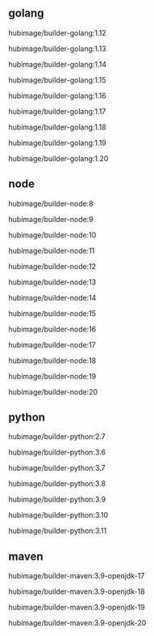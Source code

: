 ## golang

hubimage/builder-golang:1.12

hubimage/builder-golang:1.13

hubimage/builder-golang:1.14

hubimage/builder-golang:1.15

hubimage/builder-golang:1.16

hubimage/builder-golang:1.17

hubimage/builder-golang:1.18

hubimage/builder-golang:1.19

hubimage/builder-golang:1.20

## node

hubimage/builder-node:8

hubimage/builder-node:9

hubimage/builder-node:10

hubimage/builder-node:11

hubimage/builder-node:12

hubimage/builder-node:13

hubimage/builder-node:14

hubimage/builder-node:15

hubimage/builder-node:16

hubimage/builder-node:17

hubimage/builder-node:18

hubimage/builder-node:19

hubimage/builder-node:20

## python

hubimage/builder-python:2.7

hubimage/builder-python:3.6

hubimage/builder-python:3.7

hubimage/builder-python:3.8

hubimage/builder-python:3.9

hubimage/builder-python:3.10

hubimage/builder-python:3.11

## maven

hubimage/builder-maven:3.9-openjdk-17

hubimage/builder-maven:3.9-openjdk-18

hubimage/builder-maven:3.9-openjdk-19

hubimage/builder-maven:3.9-openjdk-20
